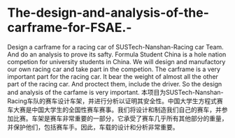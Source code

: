 # The-design-and-analysis-of-the-carframe-for-FSAE.-
Design a carframe for a racing car of SUSTech-Nanshan-Racing car Team. And do an analysis to prove its safty. 
Formula Student China is a hole nation competion for university students in China.  We will design and manufactory our own racing car and take part in the competion. The carframe is a very important part for the racing car. It bear the weight of almost all the other part of the racing car. And proctect them, include the driver. So the design and analysis of the carfame is very important. 
本项目为SUSTech-Nanshan-Racing车队的赛车设计车架，并进行分析以证明其安全性。中国大学生方程式赛车大赛是中国大学生的全国性赛车赛事。我们将设计和制造我们自己的赛车，并参加比赛。车架是赛车非常重要的一部分，它承受了赛车几乎所有其他部分的重量，并保护他们，包括赛车手。因此，车载的设计和分析非常重要。
